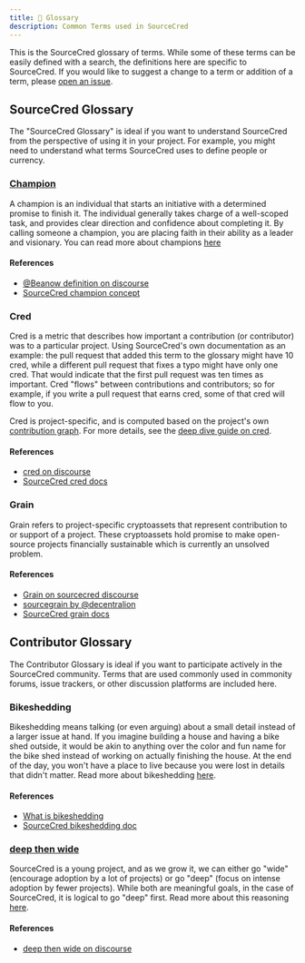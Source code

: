 ```yaml
---
title: 📕 Glossary
description: Common Terms used in SourceCred
---
```


This is the SourceCred glossary of terms. While some of these terms can be
easily defined with a search, the definitions here are specific to SourceCred.
If you would like to suggest a change to a term or addition of a term, please
[open an issue](https://github.com/sourcecred/docs/issues).

## SourceCred Glossary

The "SourceCred Glossary" is ideal if you want to understand SourceCred from the
perspective of using it in your project. For example, you might need to
understand what terms SourceCred uses to define people or currency.

### [Champion](champion.md)

A champion is an individual that starts an initiative with a determined promise
to finish it. The individual generally takes charge of a well-scoped task, and
provides clear direction and confidence about completing it. By calling someone
a champion, you are placing faith in their ability as a leader and visionary.
You can read more about champions [here](champion.md)

#### References

- [@Beanow definition on discourse](https://discourse.sourcecred.io/t/about-champions-and-heroes/291)
- [SourceCred champion concept](champion.md)

### Cred

Cred is a metric that describes how important a contribution (or contributor)
was to a particular project. Using SourceCred's own documentation as an example:
the pull request that added this term to the glossary might have 10 cred, while
a different pull request that fixes a typo might have only one cred. That would
indicate that the first pull request was ten times as important. Cred "flows"
between contributions and contributors; so for example, if you write a pull
request that earns cred, some of that cred will flow to you.

Cred is project-specific, and is computed based on the project's own
[contribution graph](https://sourcecred.io/cred/timeline/@sourcecred/). For more
details, see the
[deep dive guide on cred](https://discourse.sourcecred.io/t/a-gentle-introduction-to-cred/20).

#### References

- [cred on discourse](https://discourse.sourcecred.io/t/a-gentle-introduction-to-cred/20)
- [SourceCred cred docs](../beta/cred.md)

### Grain

Grain refers to project-specific cryptoassets that represent contribution to or
support of a project. These cryptoassets hold promise to make open-source
projects financially sustainable which is currently an unsolved problem.

#### References

- [Grain on sourcecred discourse](https://discourse.sourcecred.io/t/grain-a-project-specific-cred-powered-token/147)
- [sourcegrain by @decentralion](https://github.com/sourcegrain/mission)
- [SourceCred grain docs](../beta/grain.md)

## Contributor Glossary

The Contributor Glossary is ideal if you want to participate actively in the
SourceCred community. Terms that are used commonly used in commonity forums,
issue trackers, or other discussion platforms are included here.

### Bikeshedding

Bikeshedding means talking (or even arguing) about a small detail instead of a
larger issue at hand. If you imagine building a house and having a bike shed
outside, it would be akin to anything over the color and fun name for the bike
shed instead of working on actually finishing the house. At the end of the day,
you won't have a place to live because you were lost in details that didn't
matter. Read more about bikeshedding [here](../contributing/bikeshedding.md).

#### References

- [What is bikeshedding](https://css-tricks.com/what-is-bikeshedding/)
- [SourceCred bikeshedding doc](../contributing/bikeshedding.md)

### [deep then wide](../contributing/deep-then-wide.md)

SourceCred is a young project, and as we grow it, we can either go "wide"
(encourage adoption by a lot of projects) or go "deep" (focus on intense
adoption by fewer projects). While both are meaningful goals, in the case of
SourceCred, it is logical to go "deep" first. Read more about this reasoning
[here](../contributing/deep-then-wide.md).

#### References

- [deep then wide on discourse](https://discourse.sourcecred.io/t/deep-then-wide/102)
